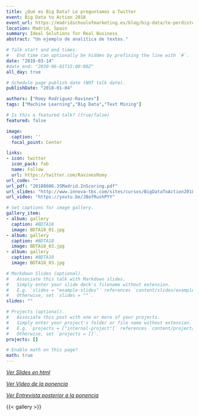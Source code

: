 ```yaml
---
title: ¿Qué es Big Data? Le preguntamos a Twitter
event: Big Data to Action 2018
event_url: https://madridschoolofmarketing.es/blog/big-data/te-perdiste-big-data-to-action-2018-aqui-puedes-ver-las-ponencias
location: Madrid, Spain
summary: Ideal Solutions for Real Business
abstract: "Un ejemplo de analítica de textos."

# Talk start and end times.
#   End time can optionally be hidden by prefixing the line with `#`.
date: "2018-03-14"
#date_end: "2030-06-01T15:00:00Z"
all_day: true

# Schedule page publish date (NOT talk date).
publishDate: "2018-01-04"

authors: ["Romy Rodriguez-Ravines"]
tags: ["Machine Learning","Big Data","Text Mining"]

# Is this a featured talk? (true/false)
featured: false

image:
  caption: ''
  focal_point: Center

links:
- icon: twitter
  icon_pack: fab
  name: Follow
  url: https://twitter.com/RavinesRomy
url_code: ""
url_pdf: "20180606.3SMadrid.InScoring.pdf"
url_slides: "http://www.innova-tbs.com/sites/cursos/BigDataToAction2018/index.html#3"
url_video: "https://youtu.be/JBofRushPYY"

# Set captions for image gallery.
gallery_item:
- album: gallery
  caption: #BDTA18
  image: BDTA18_01.jpg
- album: gallery
  caption: #BDTA18
  image: BDTA18_03.jpg
- album: gallery
  caption: #BDTA18
  image: BDTA18_03.jpg

# Markdown Slides (optional).
#   Associate this talk with Markdown slides.
#   Simply enter your slide deck's filename without extension.
#   E.g. `slides = "example-slides"` references `content/slides/example-slides.md`.
#   Otherwise, set `slides = ""`.
slides: ""

# Projects (optional).
#   Associate this post with one or more of your projects.
#   Simply enter your project's folder or file name without extension.
#   E.g. `projects = ["internal-project"]` references `content/project/deep-learning/index.md`.
#   Otherwise, set `projects = []`.
projects: []

# Enable math on this page?
math: true
---
```



[*Ver Slides en html*](http://www.innova-tbs.com/sites/cursos/BigDataToAction2018/index.html#3)

[*Ver Video de la ponencia*](https://youtu.be/JBofRushPYY)

[*Ver Entrevista posterior a la ponencia*](https://youtu.be/kQhApYWkHaM)


{{< gallery >}}
